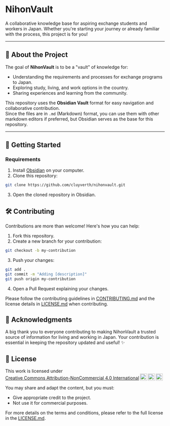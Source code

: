 # NihonVault

A collaborative knowledge base for aspiring exchange students and workers in Japan. Whether you're starting your journey or already familiar with the process, this project is for you!


---

## 📖 About the Project

The goal of **NihonVault** is to be a "vault" of knowledge for:
- Understanding the requirements and processes for exchange programs to Japan.
- Exploring study, living, and work options in the country.
- Sharing experiences and learning from the community.

This repository uses the **Obsidian Vault** format for easy navigation and collaborative contribution.  
Since the files are in `.md` (Markdown) format, you can use them with other markdown editors if preferred, but Obsidian serves as the base for this repository.

---

## 🚀 Getting Started

### Requirements
1. Install [Obsidian](https://obsidian.md/) on your computer.
2. Clone this repository:

```bash
git clone https://github.com/cluyverth/nihonvault.git
```

3. Open the cloned repository in Obsidian.

## 🛠️ Contributing

Contributions are more than welcome! Here's how you can help:
1. Fork this repository.
2. Create a new branch for your contribution:

```bash
git checkout -b my-contribution
```

3. Push your changes:

```bash
git add .
git commit -m "Adding [description]"
git push origin my-contribution
```

4. Open a Pull Request explaining your changes.

Please follow the contributing guidelines in [CONTRIBUTING.md](./CONTRIBUTING.md) and the license details in [LICENSE.md](/LICENSE.md) when contributing.

## 💌 Acknowledgments

A big thank you to everyone contributing to making NihonVault a trusted source of information for living and working in Japan. Your contribution is essential in keeping the repository updated and useful! ✨

## 📜 License

 <p xmlns:cc="http://creativecommons.org/ns#" >This work is licensed under <a href="https://creativecommons.org/licenses/by-nc/4.0/?ref=chooser-v1" target="_blank" rel="license noopener noreferrer" style="display:inline-block;">Creative Commons Attribution-NonCommercial 4.0 International<img style="height:22px!important;margin-left:3px;vertical-align:text-bottom;" src="https://mirrors.creativecommons.org/presskit/icons/cc.svg?ref=chooser-v1" alt=""><img style="height:22px!important;margin-left:3px;vertical-align:text-bottom;" src="https://mirrors.creativecommons.org/presskit/icons/by.svg?ref=chooser-v1" alt=""><img style="height:22px!important;margin-left:3px;vertical-align:text-bottom;" src="https://mirrors.creativecommons.org/presskit/icons/nc.svg?ref=chooser-v1" alt=""></a></p> 

You may share and adapt the content, but you must:
- Give appropriate credit to the project.
- Not use it for commercial purposes.

For more details on the terms and conditions, please refer to the full license in the [LICENSE.md](./LICENSE.md).